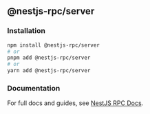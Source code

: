 ## @nestjs-rpc/server

### Installation

```bash
npm install @nestjs-rpc/server
# or
pnpm add @nestjs-rpc/server
# or
yarn add @nestjs-rpc/server
```

### Documentation

For full docs and guides, see [NestJS RPC Docs](https://natansal.github.io/NestRPC-docs/).
